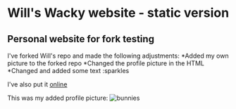 # Will's Wacky website - static version
## Personal website for fork testing

I've forked Will's repo and made the following adjustments:
*Added my own picture to the forked repo
*Changed the profile picture in the HTML
*Changed and added some text :sparkles

I've also put it [online](www.google.nl)

This was my added profile picture:
![bunnies](/assets/img/bunnies.jpg)
